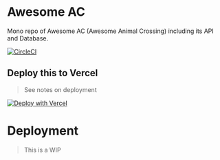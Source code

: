 # Awesome AC

Mono repo of Awesome AC (Awesome Animal Crossing) including its API and Database.

[![CircleCI](https://circleci.com/gh/circleci/circleci-docs.svg?style=shield)](https://circleci.com/gh/circleci/circleci-docs)

## Deploy this to Vercel

> See notes on deployment

[![Deploy with Vercel](https://vercel.com/button)](https://vercel.com/new/git/external?repository-url=https%3A%2F%2Fgithub.com%2Finsuusvenerati%2Fawesome-ac-monorepo&env=NEXT_PUBLIC_SEARCH_URL,NEXT_PUBLIC_API_KEY,NEXT_PUBLIC_API_URI&envDescription=Variables%20needed%20for%20Search%20and%20API%20Access&envLink=https%3A%2F%2Fgithub.com%2Finsuusvenerati%2Fawesome-ac-monorepo%2Fblob%2Fmaster%2Fapps%2Fawesome-ac-api%2F.env-sample)

# Deployment

> This is a WIP
